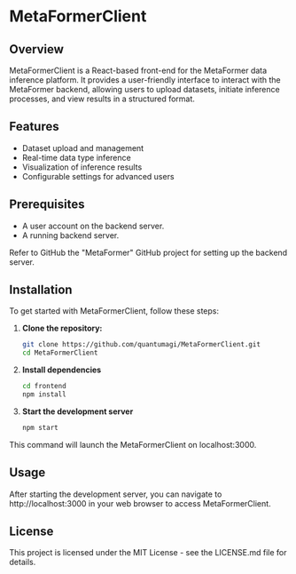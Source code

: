 # MetaFormerClient

## Overview
MetaFormerClient is a React-based front-end for the MetaFormer data inference platform. It provides a user-friendly interface to interact with the MetaFormer backend, allowing users to upload datasets, initiate inference processes, and view results in a structured format.

## Features
- Dataset upload and management
- Real-time data type inference
- Visualization of inference results
- Configurable settings for advanced users

## Prerequisites
- A user account on the backend server.
- A running backend server.

Refer to GitHub the "MetaFormer" GitHub project for setting up the backend server.

## Installation

To get started with MetaFormerClient, follow these steps:

1. **Clone the repository:**
   ```bash
   git clone https://github.com/quantumagi/MetaFormerClient.git
   cd MetaFormerClient
   
2. **Install dependencies**
   ```bash
   cd frontend
   npm install
   
3. **Start the development server**
   ```bash
   npm start
   
This command will launch the MetaFormerClient on localhost:3000.

## Usage

After starting the development server, you can navigate to http://localhost:3000 in your web browser to access MetaFormerClient.
 
## License
 This project is licensed under the MIT License - see the LICENSE.md file for details.